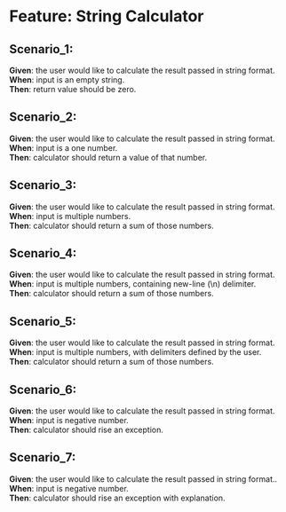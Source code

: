 # Feature: String Calculator


## Scenario_1:

**Given**: the user would like to calculate the result passed in string format. <br>
**When**: input is an empty string. <br>
**Then**: return value should be zero. <br>

## Scenario_2:
**Given**: the user would like to calculate the result passed in string format. <br>
**When**: input is a one number. <br>
**Then**: calculator should return a value of that number. <br>

## Scenario_3:
**Given**: the user would like to calculate the result passed in string format. <br>
**When**: input is multiple numbers. <br>
**Then**: calculator should return a sum of those numbers. <br>

## Scenario_4:
**Given**: the user would like to calculate the result passed in string format. <br>
**When**: input is multiple numbers, containing new-line (\n) delimiter. <br>
**Then**: calculator should return a sum of those numbers. <br>

## Scenario_5:
**Given**: the user would like to calculate the result passed in string format. <br>
**When**: input is multiple numbers, with delimiters defined by the user. <br>
**Then**: calculator should return a sum of those numbers. <br>

## Scenario_6:
**Given**: the user would like to calculate the result passed in string format. <br>
**When**: input is negative number. <br>
**Then**: calculator should rise an exception. <br>

## Scenario_7:
**Given**: the user would like to calculate the result passed in string format.. <br>
**When**: input is negative number. <br>
**Then**: calculator should rise an exception with explanation. <br>